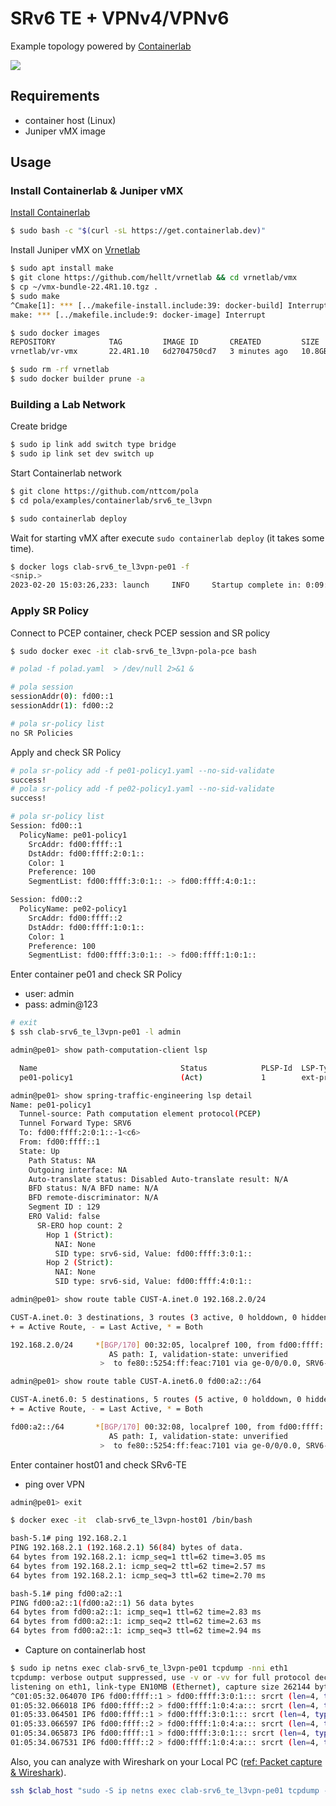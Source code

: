 # SRv6 TE + VPNv4/VPNv6

Example topology powered by [Containerlab](https://containerlab.dev/)

![](./topo.png)

## Requirements
* container host (Linux)
* Juniper vMX image

## Usage

### Install Containerlab & Juniper vMX
[Install Containerlab](https://containerlab.dev/install/)
```bash
$ sudo bash -c "$(curl -sL https://get.containerlab.dev)"
```

Install Juniper vMX on [Vrnetlab](https://containerlab.dev/manual/vrnetlab/)
```bash
$ sudo apt install make
$ git clone https://github.com/hellt/vrnetlab && cd vrnetlab/vmx
$ cp ~/vmx-bundle-22.4R1.10.tgz .
$ sudo make
^Cmake[1]: *** [../makefile-install.include:39: docker-build] Interrupt
make: *** [../makefile.include:9: docker-image] Interrupt

$ sudo docker images                                       
REPOSITORY            TAG         IMAGE ID       CREATED         SIZE
vrnetlab/vr-vmx       22.4R1.10   6d2704750cd7   3 minutes ago   10.8GB

$ sudo rm -rf vrnetlab
$ sudo docker builder prune -a
```

### Building a Lab Network
Create bridge
```bash
$ sudo ip link add switch type bridge
$ sudo ip link set dev switch up
```

Start Containerlab network
```bash
$ git clone https://github.com/nttcom/pola
$ cd pola/examples/containerlab/srv6_te_l3vpn

$ sudo containerlab deploy
```

Wait for starting vMX after execute `sudo containerlab deploy` (it takes some time).
```bash
$ docker logs clab-srv6_te_l3vpn-pe01 -f
<snip.>
2023-02-20 15:03:26,233: launch     INFO     Startup complete in: 0:09:06.969773
```

### Apply SR Policy
Connect to PCEP container, check PCEP session and SR policy
```bash
$ sudo docker exec -it clab-srv6_te_l3vpn-pola-pce bash

# polad -f polad.yaml  > /dev/null 2>&1 & 

# pola session
sessionAddr(0): fd00::1
sessionAddr(1): fd00::2

# pola sr-policy list
no SR Policies
```

Apply and check SR Policy
```bash
# pola sr-policy add -f pe01-policy1.yaml --no-sid-validate
success!
# pola sr-policy add -f pe02-policy1.yaml --no-sid-validate
success!

# pola sr-policy list
Session: fd00::1
  PolicyName: pe01-policy1
    SrcAddr: fd00:ffff::1
    DstAddr: fd00:ffff:2:0:1::
    Color: 1
    Preference: 100
    SegmentList: fd00:ffff:3:0:1:: -> fd00:ffff:4:0:1::

Session: fd00::2
  PolicyName: pe02-policy1
    SrcAddr: fd00:ffff::2
    DstAddr: fd00:ffff:1:0:1::
    Color: 1
    Preference: 100
    SegmentList: fd00:ffff:3:0:1:: -> fd00:ffff:1:0:1::
```

Enter container pe01 and check SR Policy
* user: admin
* pass: admin@123
```bash
# exit
$ ssh clab-srv6_te_l3vpn-pe01 -l admin

admin@pe01> show path-computation-client lsp

  Name                                Status            PLSP-Id  LSP-Type       Controller       Path-Setup-Type       Template
  pe01-policy1                        (Act)             1        ext-provised   POLA-PCE         srv6-te

admin@pe01> show spring-traffic-engineering lsp detail
Name: pe01-policy1
  Tunnel-source: Path computation element protocol(PCEP)
  Tunnel Forward Type: SRV6
  To: fd00:ffff:2:0:1::-1<c6>
  From: fd00:ffff::1
  State: Up
    Path Status: NA
    Outgoing interface: NA
    Auto-translate status: Disabled Auto-translate result: N/A
    BFD status: N/A BFD name: N/A
    BFD remote-discriminator: N/A
    Segment ID : 129
    ERO Valid: false
      SR-ERO hop count: 2
        Hop 1 (Strict):
          NAI: None
          SID type: srv6-sid, Value: fd00:ffff:3:0:1::
        Hop 2 (Strict):
          NAI: None
          SID type: srv6-sid, Value: fd00:ffff:4:0:1::

admin@pe01> show route table CUST-A.inet.0 192.168.2.0/24

CUST-A.inet.0: 3 destinations, 3 routes (3 active, 0 holddown, 0 hidden)
+ = Active Route, - = Last Active, * = Both

192.168.2.0/24     *[BGP/170] 00:32:05, localpref 100, from fd00:ffff::2
                      AS path: I, validation-state: unverified
                    >  to fe80::5254:ff:feac:7101 via ge-0/0/0.0, SRV6-Tunnel, Dest: fd00:ffff:2:0:1::-1<c6>

admin@pe01> show route table CUST-A.inet6.0 fd00:a2::/64

CUST-A.inet6.0: 5 destinations, 5 routes (5 active, 0 holddown, 0 hidden)
+ = Active Route, - = Last Active, * = Both

fd00:a2::/64       *[BGP/170] 00:32:08, localpref 100, from fd00:ffff::2
                      AS path: I, validation-state: unverified
                    >  to fe80::5254:ff:feac:7101 via ge-0/0/0.0, SRV6-Tunnel, Dest: fd00:ffff:2:0:1::-1<c6>
```

Enter container host01 and check SRv6-TE

* ping over VPN
```bash
admin@pe01> exit

$ docker exec -it  clab-srv6_te_l3vpn-host01 /bin/bash

bash-5.1# ping 192.168.2.1
PING 192.168.2.1 (192.168.2.1) 56(84) bytes of data.
64 bytes from 192.168.2.1: icmp_seq=1 ttl=62 time=3.05 ms
64 bytes from 192.168.2.1: icmp_seq=2 ttl=62 time=2.57 ms
64 bytes from 192.168.2.1: icmp_seq=3 ttl=62 time=2.70 ms

bash-5.1# ping fd00:a2::1
PING fd00:a2::1(fd00:a2::1) 56 data bytes
64 bytes from fd00:a2::1: icmp_seq=1 ttl=62 time=2.83 ms
64 bytes from fd00:a2::1: icmp_seq=2 ttl=62 time=2.63 ms
64 bytes from fd00:a2::1: icmp_seq=3 ttl=62 time=2.94 ms
```

* Capture on containerlab host
```bash
$ sudo ip netns exec clab-srv6_te_l3vpn-pe01 tcpdump -nni eth1
tcpdump: verbose output suppressed, use -v or -vv for full protocol decode
listening on eth1, link-type EN10MB (Ethernet), capture size 262144 bytes
^C01:05:32.064070 IP6 fd00:ffff::1 > fd00:ffff:3:0:1::: srcrt (len=4, type=4, segleft=1[|srcrt]
01:05:32.066018 IP6 fd00:ffff::2 > fd00:ffff:1:0:4:a::: srcrt (len=4, type=4, segleft=0[|srcrt]
01:05:33.064501 IP6 fd00:ffff::1 > fd00:ffff:3:0:1::: srcrt (len=4, type=4, segleft=1[|srcrt]
01:05:33.066597 IP6 fd00:ffff::2 > fd00:ffff:1:0:4:a::: srcrt (len=4, type=4, segleft=0[|srcrt]
01:05:34.065873 IP6 fd00:ffff::1 > fd00:ffff:3:0:1::: srcrt (len=4, type=4, segleft=1[|srcrt]
01:05:34.067531 IP6 fd00:ffff::2 > fd00:ffff:1:0:4:a::: srcrt (len=4, type=4, segleft=0[|srcrt]
```

Also, you can analyze with Wireshark on your Local PC ([ref: Packet capture & Wireshark](https://containerlab.dev/manual/wireshark/)).

```bash
ssh $clab_host "sudo -S ip netns exec clab-srv6_te_l3vpn-pe01 tcpdump -U -nni eth1 -w -"  | wireshark -k -i -
```

